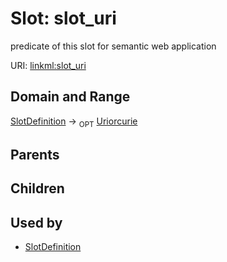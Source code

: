 
# Slot: slot_uri


predicate of this slot for semantic web application

URI: [linkml:slot_uri](https://w3id.org/linkml/slot_uri)


## Domain and Range

[SlotDefinition](SlotDefinition.md) ->  <sub>OPT</sub> [Uriorcurie](types/Uriorcurie.md)

## Parents


## Children


## Used by

 * [SlotDefinition](SlotDefinition.md)
